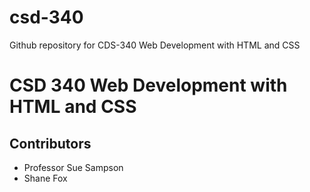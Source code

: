 # csd-340
Github repository for CDS-340 Web Development with HTML and CSS

<h1>CSD 340 Web Development with HTML and CSS</h1>
<h2>Contributors</h2>
	<ul>
		<li>Professor Sue Sampson</li>
		<li>Shane Fox</li>
	</ul>